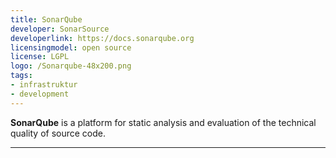 ```yaml
---
title: SonarQube
developer: SonarSource
developerlink: https://docs.sonarqube.org
licensingmodel: open source
license: LGPL
logo: /Sonarqube-48x200.png
tags:
- infrastruktur
- development
---
```

__SonarQube__ is a platform for static analysis and evaluation of the technical quality of source code.

---
